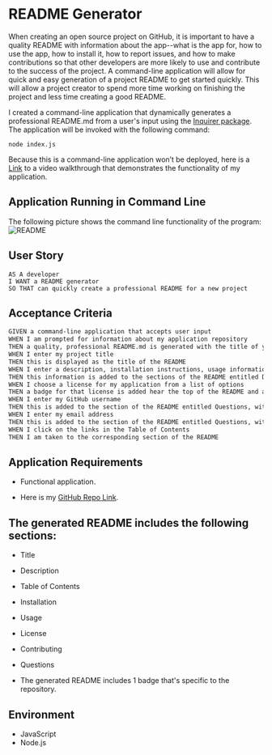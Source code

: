 # README Generator

When creating an open source project on GitHub, it is important to have a quality README with information about the app--what is the app for, how to use the app, how to install it, how to report issues, and how to make contributions so that other developers are more likely to use and contribute to the success of the project. A command-line application will allow for quick and easy generation of a project README to get started quickly. This will allow a project creator to spend more time working on finishing the project and less time creating a good README.

I created a command-line application that dynamically generates a professional README.md from a user's input using the [Inquirer package](https://www.npmjs.com/package/inquirer). The application will be invoked with the following command:

```
node index.js
```

Because this is a command-line application won’t be deployed, here is a <a href="chrome-extension://mmeijimgabbpbgpdklnllpncmdofkcpn/app.html#/files/561d1aa3-17f2-4eb9-y1bf-a2074fa5bfea" target="_blank">Link</a> to a video walkthrough that demonstrates the functionality of my application. 

## Application Running in Command Line
The following picture shows the command line functionality of the program:
![README](./assets/Untitled_%20Jul%2010,%202023%2010_06%20PM.gif)



## User Story

```
AS A developer
I WANT a README generator
SO THAT can quickly create a professional README for a new project
```

## Acceptance Criteria

```md
GIVEN a command-line application that accepts user input
WHEN I am prompted for information about my application repository
THEN a quality, professional README.md is generated with the title of your project and sections entitled Description, Table of Contents, Installation, Usage, License, Contributing, Tests, and Questions
WHEN I enter my project title
THEN this is displayed as the title of the README
WHEN I enter a description, installation instructions, usage information, contribution guidelines, and test instructions
THEN this information is added to the sections of the README entitled Description, Installation, Usage, Contributing, and Tests
WHEN I choose a license for my application from a list of options
THEN a badge for that license is added hear the top of the README and a notice is added to the section of the README entitled License that explains which license the application is covered under
WHEN I enter my GitHub username
THEN this is added to the section of the README entitled Questions, with a link to my GitHub profile
WHEN I enter my email address
THEN this is added to the section of the README entitled Questions, with instructions on how to reach me with additional questions
WHEN I click on the links in the Table of Contents
THEN I am taken to the corresponding section of the README
```

## Application Requirements

* Functional application.

* Here is my <a href="https://github.com/Marjan-MN/README-Generator" target="_blank">GitHub Repo Link</a>.

## The generated README includes the following sections: 

  * Title
  * Description
  * Table of Contents
  * Installation
  * Usage
  * License
  * Contributing
  * Questions

* The generated README includes 1 badge that's specific to the repository.


## Environment
* JavaScript
* Node.js
